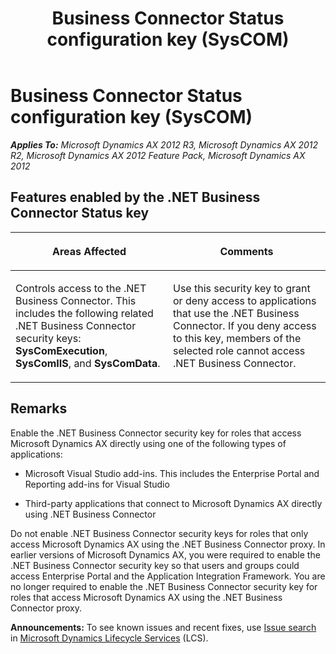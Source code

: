 ﻿---
title: Business Connector Status configuration key (SysCOM)
TOCTitle: Business Connector Status configuration key (SysCOM)
ms:assetid: 92f38b1b-ac51-4ab2-8e80-959e9d08f086
ms:mtpsurl: https://technet.microsoft.com/en-us/library/Aa616648(v=AX.60)
ms:contentKeyID: 43876666
ms.date: 04/18/2014
mtps_version: v=AX.60
f1_keywords:
- Data_Dictionary.Configuration_Keys.SysCOM
---

# Business Connector Status configuration key (SysCOM) 


_**Applies To:** Microsoft Dynamics AX 2012 R3, Microsoft Dynamics AX 2012 R2, Microsoft Dynamics AX 2012 Feature Pack, Microsoft Dynamics AX 2012_

## Features enabled by the .NET Business Connector Status key

<table>
<colgroup>
<col style="width: 50%" />
<col style="width: 50%" />
</colgroup>
<thead>
<tr class="header">
<th><p>Areas Affected</p></th>
<th><p>Comments</p></th>
</tr>
</thead>
<tbody>
<tr class="odd">
<td><p>Controls access to the .NET Business Connector. This includes the following related .NET Business Connector security keys: <strong>SysComExecution</strong>, <strong>SysComIIS</strong>, and <strong>SysComData</strong>.</p></td>
<td><p>Use this security key to grant or deny access to applications that use the .NET Business Connector. If you deny access to this key, members of the selected role cannot access .NET Business Connector.</p></td>
</tr>
</tbody>
</table>


## Remarks

Enable the .NET Business Connector security key for roles that access Microsoft Dynamics AX directly using one of the following types of applications:

  - Microsoft Visual Studio add-ins. This includes the Enterprise Portal and Reporting add-ins for Visual Studio

  - Third-party applications that connect to Microsoft Dynamics AX directly using .NET Business Connector

Do not enable .NET Business Connector security keys for roles that only access Microsoft Dynamics AX using the .NET Business Connector proxy. In earlier versions of Microsoft Dynamics AX, you were required to enable the .NET Business Connector security key so that users and groups could access Enterprise Portal and the Application Integration Framework. You are no longer required to enable the .NET Business Connector security key for roles that access Microsoft Dynamics AX using the .NET Business Connector proxy.

  
**Announcements:** To see known issues and recent fixes, use [Issue search](http://go.microsoft.com/fwlink/?linkid=389258) in [Microsoft Dynamics Lifecycle Services](http://go.microsoft.com/fwlink/?linkid=306505) (LCS).

